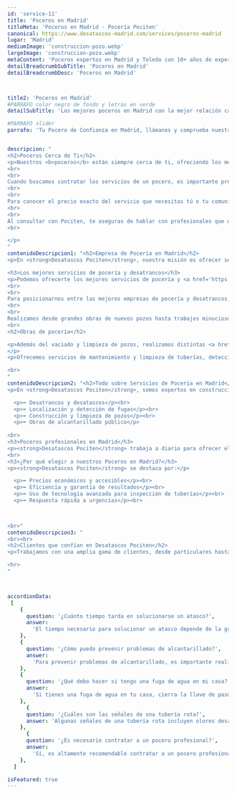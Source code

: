 ```yaml
---
id: 'service-11'
title: 'Poceros en Madrid'
titleMeta: 'Poceros en Madrid - Pocería Pociten'
canonical: https://www.desatascos-madrid.com/services/poceros-madrid
lugar: 'Madrid'
mediumImage: 'construccion-pozo.webp'
largeImage: 'construccion-pozo.webp'
metaContent: 'Poceros expertos en Madrid y Toledo con 10+ años de experiencia. Líderes en saneamiento y pocería, ofrecemos soluciones rápidas y eficaces para todo tipo de problemas de alcantarillado.☎️​ 647 376 782.'
detailBreadcrumbSubTitle: 'Poceros en Madrid'
detailBreadcrumbDesc: 'Poceros en Madrid'



title2: 'Poceros en Madrid'
#PARRAFO color negro de fondo y letras en verde
detailSubTitle: 'Los mejores poceros en Madrid con la mejor relación calidad - precio'

#PARRAFO slider
parrafo: 'Tu Pocero de Confianza en Madrid, llámanos y comprueba nuestros precios'


descripcion: "
<h2>Poceros Cerca de Ti</h2>
<p>Nuestros <b>poceros</b> están siempre cerca de ti, ofreciendo los mejores servicios y precios en pocería dentro de tu localidad, ya sea en la provincia de <b>Madrid o Toledo</b>. La pocería es un trabajo especializado que debe ser realizado por profesionales con experiencia y equipados con maquinaria de gran tamaño.
<br>
<br>
Cuando buscamos contratar los servicios de un pocero, es importante prestar atención al precio que cada empresa nos ofrece. En Pociten, somos una compañía con amplia experiencia y numerosos clientes satisfechos. Gracias a nuestros años de trabajo, hemos desarrollado un método efectivo y eficiente que nos permite reducir costos y ofrecer un <b>servicio de pocería económico en Madrid</b>.
<br>
<br> 
Para conocer el precio exacto del servicio que necesitas tú o tu comunidad de vecinos, lo más recomendable es que nos contactes. Dependiendo del tipo de obra de pocería, la maquinaria necesaria y la complejidad del espacio de trabajo, el precio de nuestros servicios puede variar.
<br>
<br>
Al consultar con Pociten, te aseguras de hablar con profesionales que ofrecen precios competitivos y ajustados al mercado actual. Solicita un presupuesto para tu trabajo de pocería en Madrid ahora mismo, sin compromiso, a través de nuestros formularios de contacto en la web o por teléfono.
<br>

</p>
"
contenidoDescripcion1: "<h2>Empresa de Pocería en Madrid</h2>
<p>En <strong>Desatascos Pociten</strong>, nuestra misión es ofrecer servicios de desatascos económicos y completos en pocería. Utilizamos tecnología de última generación para servicios urgentes, asegurando soluciones rápidas y eficientes. Nuestros valores incluyen fidelidad, compromiso, seriedad, honestidad y transparencia. Ofrecemos servicio de pocería 24 horas los 365 días del año para cualquier tipo de urgencia.</p>

<h3>Los mejores servicios de pocería y desatrancos</h3>
<p>Podemos ofrecerte los mejores servicios de pocería y <a href='https://www.desatascos-madrid.com/services/desatrancos'>desatrancos</a>  gracias a nuestro equipo experimentado y a las mejores herramientas y maquinarias del mercado. Todos nuestros servicios están garantizados, ofreciendo calidad y un trato cercano y personalizado. Nuestro equipo es profesional, serio y eficaz, con una gran experiencia en el sector.
<br>
<br>
Para posicionarnos entre las mejores empresas de pocería y desatrancos, ofrecemos una amplia gama de servicios. A través de Pociten, puedes contratar todos los servicios necesarios para la instalación, mantenimiento y reparación de fontanería, alcantarillado, pozos y fosas sépticas.
<br>
<br>
Realizamos desde grandes obras de nuevos pozos hasta trabajos minuciosos, como la inspección de tuberías en hogares. Contamos con camiones cuba para transportar grandes volúmenes de agua y con las cámaras más avanzadas para inspecciones detalladas.
<br>
<h2>Obras de pocería</h2>

<p>Además del vaciado y limpieza de pozos, realizamos distintas <a href='https://www.desatascos-madrid.com/services/obras-de-poceria'>obras de pocería</a>. Nuestro equipo está capacitado para la reparación y rehabilitación de pozos existentes y la construcción de nuevos. Con años de experiencia, hemos trabajado en edificios, fincas y comunidades de vecinos, adaptándonos a todo tipo de requerimientos.
</p>
<p>Ofrecemos servicios de mantenimiento y limpieza de tuberías, detección de arquetas ocultas, construcción y reparación de pozos y galerías, y reformas de alcantarillado. En construcciones antiguas, rediseñamos y mejoramos la red de saneamiento, incluyendo fosas sépticas, para evitar problemas futuros.</p>

<br>
"
contenidoDescripcion2: "<h2>Todo sobre Servicios de Pocería en Madrid</h2>
<p>En <strong>Desatascos Pociten</strong>, somos expertos en construcción, limpieza de saneamientos y mantenimiento de pozos de aguas residuales. Nuestros servicios incluyen:</p>

  <p>➡️ Desatrancos y desatascos</p><br>
  <p>➡️ Localización y detección de fugas</p><br>
  <p>➡️ Construcción y limpieza de pozos</p><br>
  <p>➡️ Obras de alcantarillado público</p>
  
<br>
<h3>Poceros profesionales en Madrid</h3>
<p><strong>Desatascos Pociten</strong> trabaja a diario para ofrecer el mejor servicio a los mejores precios. Nos desplazamos por toda la comunidad de Madrid, garantizando un servicio rápido y eficiente.</p>
<br>
<h3>¿Por qué elegir a nuestros Poceros en Madrid?</h3>
<p><strong>Desatascos Pociten</strong> se destaca por:</p>

  <p>➡️ Precios económicos y accesibles</p><br>
  <p>➡️ Eficiencia y garantía de resultados</p><br>
  <p>➡️ Uso de tecnología avanzada para inspección de tuberías</p><br>
  <p>➡️ Respuesta rápida a urgencias</p><br>
  


<br>"
contenidoDescripcion3: "
<br><br>
<h2>Clientes que confían en Desatascos Pociten</h2>
<p>Trabajamos con una amplia gama de clientes, desde particulares hasta grandes empresas y administraciones públicas.</p>

<hr>
"



accordionData:
 [
    {
      question: '¿Cuánto tiempo tarda en solucionarse un atasco?',
      answer:
        'El tiempo necesario para solucionar un atasco depende de la gravedad y la complejidad del problema. En general, los poceros profesionales realizan intervenciones rápidas y eficientes para minimizar las molestias.',
    },
    {
      question: '¿Cómo puedo prevenir problemas de alcantarillado?',
      answer:
        'Para prevenir problemas de alcantarillado, es importante realizar un mantenimiento preventivo regular, evitando arrojar objetos no adecuados por el desagüe y realizando limpiezas periódicas para eliminar obstrucciones y residuos acumulados.',
    },
    {
      question: '¿Qué debo hacer si tengo una fuga de agua en mi casa?',
      answer:
        'Si tienes una fuga de agua en tu casa, cierra la llave de paso para detener el flujo de agua y evita mayores daños. Luego, contacta a una empresa de pocería profesional para que realice las reparaciones necesarias.'
    },
      {
      question: '¿Cuáles son las señales de una tubería rota?',
      answer: 'Algunas señales de una tubería rota incluyen olores desagradables, humedad o filtraciones en techos o paredes, disminución en la presión del agua y la aparición de manchas de moho o corrosión.'
    },
      {
      question: '¿Es necesario contratar a un pocero profesional?',
      answer:
        'Sí, es altamente recomendable contratar a un pocero profesional para garantizar un trabajo seguro y de calidad. Los poceros profesionales cuentan con los conocimientos, experiencia y herramientas necesarias para solucionar los problemas de las redes de saneamiento de manera eficiente.',
    },
  ]

isFeatured: true
---
```

